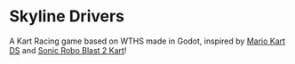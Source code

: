 # Skyline Drivers

A Kart Racing game based on WTHS made in Godot, inspired by [Mario Kart DS](https://en.wikipedia.org/wiki/Mario_Kart_DS) and [Sonic Robo Blast 2 Kart](https://github.com/STJr/Kart-Public)!
